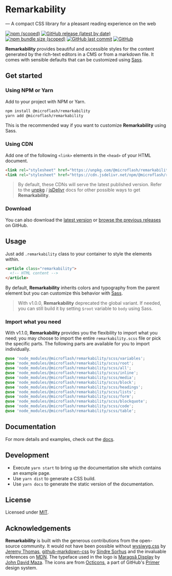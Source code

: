 # Remarkability

&mdash; A compact CSS library for a pleasant reading experience on the web

[![npm (scoped)](https://img.shields.io/npm/v/@microflash/remarkability)](https://www.npmjs.com/package/@microflash/remarkability)
[![GitHub release (latest by date)](https://img.shields.io/github/v/release/Microflash/remarkability)](https://github.com/Microflash/remarkability/releases/latest)
[![npm bundle size (scoped)](https://img.shields.io/bundlephobia/minzip/@microflash/remarkability)](https://bundlephobia.com/result?p=@microflash/remarkability)
[![GitHub last commit](https://img.shields.io/github/last-commit/Microflash/remarkability)](https://github.com/Microflash/remarkability/commits/master)
[![GitHub](https://img.shields.io/github/license/Microflash/remarkability)](https://github.com/Microflash/remarkability/blob/master/LICENSE.md)

**Remarkability** provides beautiful and accessible styles for the content generated by the rich-text editors in a CMS or from a markdown file. It comes with sensible defaults that can be customized using [Sass](https://sass-lang.com/).

## Get started

### Using NPM or Yarn

Add to your project with NPM or Yarn.

```sh
npm install @microflash/remarkability
yarn add @microflash/remarkability
```

This is the recommended way if you want to customize **Remarkability** using Sass.

### Using CDN

Add one of the following `<link>` elements in the `<head>` of your HTML document.

```html
<link rel="stylesheet" href="https://unpkg.com/@microflash/remarkability">
<link rel="stylesheet" href="https://cdn.jsdelivr.net/npm/@microflash/remarkability">
```

> By default, these CDNs will serve the latest published version. Refer to the [unpkg](https://unpkg.com/) / [jsDelivr](https://www.jsdelivr.com/features) docs for other possible ways to get **Remarkability**.

### Download

You can also download the [latest version](https://github.com/Microflash/remarkability/releases/latest) or [browse the previous releases](https://github.com/Microflash/remarkability/releases) on GitHub.

## Usage

Just add `.remarkability` class to your container to style the elements within.

```html
<article class="remarkability">
  <!-- HTML content -->
</article>
```

By default, **Remarkability** inherits colors and typography from the parent element but you can customize this behavior with [Sass](https://github.com/Microflash/remarkability/tree/master/packages/library/scss).

> With v1.0.0, **Remarkability** deprecated the global variant. If needed, you can still build it by setting `$root` variable to `body` using Sass.

### Import what you need

With v1.1.0, **Remarkability** provides you the flexibility to import what you need; you may choose to import the entire `remarkability.scss` file or pick the specific parts. The following parts are available for you to import individually.

```scss
@use 'node_modules/@microflash/remarkability/scss/variables';
@use 'node_modules/@microflash/remarkability/scss/root';
@use 'node_modules/@microflash/remarkability/scss/all';
@use 'node_modules/@microflash/remarkability/scss/inline';
@use 'node_modules/@microflash/remarkability/scss/media';
@use 'node_modules/@microflash/remarkability/scss/block';
@use 'node_modules/@microflash/remarkability/scss/headings';
@use 'node_modules/@microflash/remarkability/scss/lists';
@use 'node_modules/@microflash/remarkability/scss/form';
@use 'node_modules/@microflash/remarkability/scss/blockquote';
@use 'node_modules/@microflash/remarkability/scss/code';
@use 'node_modules/@microflash/remarkability/scss/table';
```

## Documentation

For more details and examples, check out the [docs](https://r11y.mflash.dev).

## Development

- Execute `yarn start` to bring up the documentation site which contains an example page.
- Use `yarn dist` to generate a CSS build.
- Use `yarn docs` to generate the static version of the documentation.

## License

Licensed under [MIT](./LICENSE.md).

## Acknowledgements

**Remarkability** is built with the generous contributions from the open-source community. It would not have been possible without [wysiwyg.css](https://github.com/jgthms/wysiwyg.css) by [Jeremy Thomas](https://github.com/jgthms), [github-markdown-css](https://github.com/sindresorhus/github-markdown-css) by [Sindre Sorhus](https://github.com/sindresorhus) and the invaluable references on [MDN](https://developer.mozilla.org/en-US/). The typeface used in the logo is [Maragsâ Display](https://www.behance.net/gallery/96690897/Maragsa-a-display-typeface-FREE) by [John David Maza](https://www.behance.net/johndavidmaza). The icons are from [Octicons](https://github.com/primer/octicons), a part of GitHub's [Primer](https://github.com/primer) design system.
